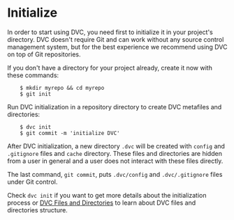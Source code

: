 # Initialize

In order to start using DVC, you need first to initialize it in your project's
directory. DVC doesn't require Git and can work without any source control
management system, but for the best experience we recommend using DVC on top of
Git repositories. 

If you don't have a directory for your project already, create it now with
these commands:

```dvc
    $ mkdir myrepo && cd myrepo
    $ git init
```

Run DVC initialization in a repository directory to create DVC metafiles and
directories:

```dvc
    $ dvc init
    $ git commit -m 'initialize DVC'
```

After DVC initialization, a new directory `.dvc` will be created with `config`
and `.gitignore` files and `cache` directory. These files and directories are
hidden from a user in general and a user does not interact with these files
directly.

The last command, `git commit`, puts `.dvc/config` and `.dvc/.gitignore` files
under Git control.

Check `dvc init` if you want to get more details about the initialization process
or [DVC Files and Directories](/doc/user-guide/dvc-files-and-directories) to
learn about DVC files and directories structure.
